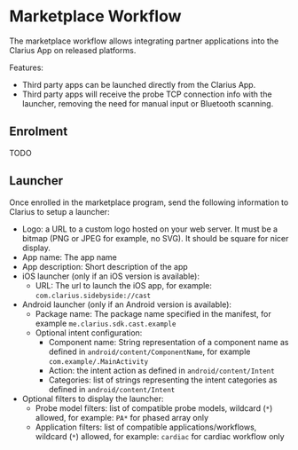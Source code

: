 # Marketplace Workflow

The marketplace workflow allows integrating partner applications into the Clarius App on released platforms.

Features:

- Third party apps can be launched directly from the Clarius App.
- Third party apps will receive the probe TCP connection info with the launcher, removing the need for manual input or Bluetooth scanning.

## Enrolment

TODO

## Launcher

Once enrolled in the marketplace program, send the following information to Clarius to setup a launcher:

- Logo: a URL to a custom logo hosted on your web server. It must be a bitmap (PNG or JPEG for example, no SVG). It should be square for nicer display.
- App name: The app name
- App description: Short description of the app
- iOS launcher (only if an iOS version is available):
  - URL: The url to launch the iOS app, for example: `com.clarius.sidebyside://cast`
- Android launcher (only if an Android version is available):
  - Package name: The package name specified in the manifest, for example `me.clarius.sdk.cast.example`
  - Optional intent configuration:
    - Component name: String representation of a component name as defined in `android/content/ComponentName`, for example `com.example/.MainActivity`
    - Action: the intent action as defined in `android/content/Intent`
    - Categories: list of strings representing the intent categories as defined in `android/content/Intent`
- Optional filters to display the launcher:
  - Probe model filters: list of compatible probe models, wildcard (`*`) allowed, for example: `PA*` for phased array only
  - Application filters: list of compatible applications/workflows, wildcard (`*`) allowed, for example: `cardiac` for cardiac workflow only
